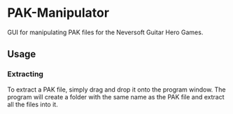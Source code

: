 # PAK-Manipulator
 
 GUI for manipulating PAK files for the Neversoft Guitar Hero Games.

## Usage

### Extracting

To extract a PAK file, simply drag and drop it onto the program window. The program will create a folder with the same name as the PAK file and extract all the files into it.